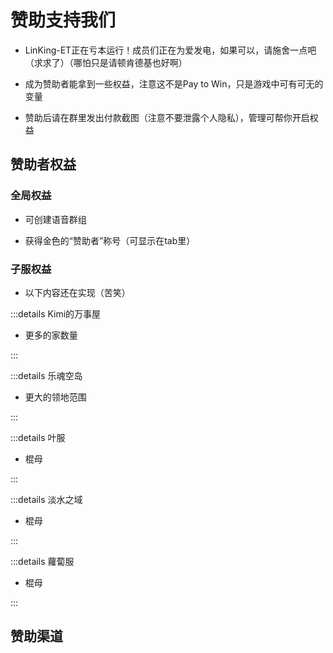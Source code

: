 # 赞助支持我们

- LinKing-ET正在亏本运行！成员们正在为爱发电，如果可以，请施舍一点吧（求求了）（哪怕只是请顿肯德基也好啊）

- 成为赞助者能拿到一些权益，注意这不是Pay to Win，只是游戏中可有可无的变量

- 赞助后请在群里发出付款截图（注意不要泄露个人隐私），管理可帮你开启权益


## 赞助者权益

### 全局权益

- 可创建语音群组

- 获得金色的“赞助者”称号（可显示在tab里）

### 子服权益

- 以下内容还在实现（苦笑）

:::details Kimi的万事屋

- 更多的家数量

:::

:::details 乐魂空岛

- 更大的领地范围

:::

:::details 叶服

- 棍母

:::

:::details 淡水之域

- 棍母

:::

:::details 蘿蔔服

- 棍母

:::

## 赞助渠道

<Donate />